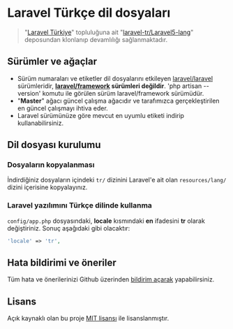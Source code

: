 
# Laravel Türkçe dil dosyaları

> "[Laravel Türkiye](http://laravel.gen.tr/)" topluluğuna ait "[laravel-tr/Laravel5-lang](https://github.com/laravel-tr/Laravel5-lang)" deposundan klonlanıp devamlılığı sağlanmaktadır.

## Sürümler ve ağaçlar

* Sürüm numaraları ve etiketler dil dosyalarını etkileyen [laravel/laravel](https://github.com/laravel/laravel/tags) sürümleridir, **[laravel/framework](https://github.com/laravel/framework)  sürümleri değildir**. 'php artisan --version' komutu ile görülen sürüm laravel/framework sürümüdür. 
* "**Master**" ağacı güncel çalışma ağacıdır ve tarafımızca gerçekleştirilen en güncel çalışmayı ihtiva eder.
* Laravel sürümünüze göre mevcut en uyumlu etiketi indirip kullanabilirsiniz.


## Dil dosyası kurulumu

### Dosyaların kopyalanması

İndirdiğiniz dosyaların içindeki `tr/` dizinini Laravel'e ait olan `resources/lang/` dizini içerisine kopyalayınız.

### Laravel yazılımını Türkçe dilinde kullanma

`config/app.php` dosyasındaki, **locale** kısmındaki **en** ifadesini **tr** olarak değiştiriniz. Sonuç aşağıdaki gibi olacaktır:

```php 
'locale' => 'tr', 
```

## Hata bildirimi ve öneriler

Tüm hata ve önerilerinizi Github üzerinden [bildirim açarak](https://github.com/juy/laravel-turkish-language/issues/new) yapabilirsiniz.

## Lisans
Açık kaynaklı olan bu proje [MIT lisansı][mit-url] ile lisanslanmıştır.

[mit-url]: http://opensource.org/licenses/MIT
